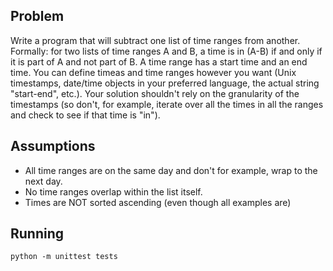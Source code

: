 ## Problem

Write a program that will subtract one list of time ranges from another. Formally: for two lists of time ranges A and B, a time is in (A-B) if and only if it is part of A and not part of B.
A time range has a start time and an end time. You can define timeas and time ranges however you want (Unix timestamps, date/time objects in your preferred language, the actual string "start-end", etc.).
Your solution shouldn't rely on the granularity of the timestamps (so don't, for example, iterate over all the times in all the ranges and check to see if that time is "in").

## Assumptions

 - All time ranges are on the same day and don't for example, wrap to the next day.
 - No time ranges overlap within the list itself.
 - Times are NOT sorted ascending (even though all examples are)

 ## Running

 `python -m unittest tests`
